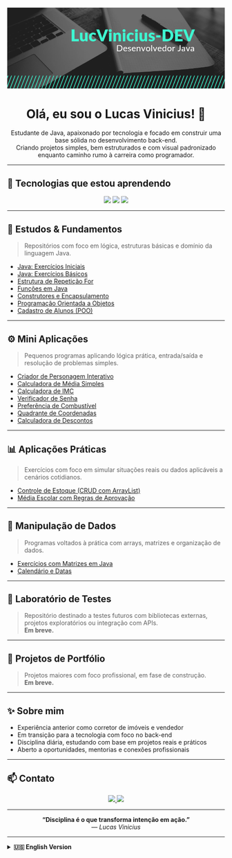 ![Banner](https://github.com/LucVinicius-DEV/LucVinicius-DEV/blob/main/banner.png)

<h1 align="center">Olá, eu sou o Lucas Vinicius! 👋</h1>

<p align="center">
  Estudante de Java, apaixonado por tecnologia e focado em construir uma base sólida no desenvolvimento back-end.<br>
  Criando projetos simples, bem estruturados e com visual padronizado enquanto caminho rumo à carreira como programador.
</p>

---

## 🚀 Tecnologias que estou aprendendo

<p align="center">
  <img src="https://img.shields.io/badge/Java-ED8B00?style=for-the-badge&logo=java&logoColor=white" />
  <img src="https://img.shields.io/badge/GitHub-181717?style=for-the-badge&logo=github&logoColor=white" />
  <img src="https://img.shields.io/badge/Git-F05032?style=for-the-badge&logo=git&logoColor=white" />
</p>

---

## 🧠 Estudos & Fundamentos

> Repositórios com foco em lógica, estruturas básicas e domínio da linguagem Java.

- [Java: Exercícios Iniciais](https://github.com/LucVinicius-DEV/java-ezercicios-iniciais)
- [Java: Exercícios Básicos](https://github.com/LucVinicius-DEV/java-exercicios-basico)
- [Estrutura de Repetição For](https://github.com/LucVinicius-DEV/estrutura-de-repeticao-for)
- [Funções em Java](https://github.com/LucVinicius-DEV/funcoes-em-java)
- [Construtores e Encapsulamento](https://github.com/LucVinicius-DEV/ConstrutoresEEncapsulamento)
- [Programação Orientada a Objetos](https://github.com/LucVinicius-DEV/programacao-orientada-a-objetos)
- [Cadastro de Alunos (POO)](https://github.com/LucVinicius-DEV/CadastroDeAlunos)

---

## ⚙️ Mini Aplicações

> Pequenos programas aplicando lógica prática, entrada/saída e resolução de problemas simples.

- [Criador de Personagem Interativo](https://github.com/LucVinicius-DEV/criador-de-personagem)
- [Calculadora de Média Simples](https://github.com/LucVinicius-DEV/CalculadoraMediaSimples)
- [Calculadora de IMC](https://github.com/LucVinicius-DEV/CalculadoraIMC)
- [Verificador de Senha](https://github.com/LucVinicius-DEV/VerificadorDeSenha)
- [Preferência de Combustível](https://github.com/LucVinicius-DEV/PreferenciaCombustivel)
- [Quadrante de Coordenadas](https://github.com/LucVinicius-DEV/Quadrante)
- [Calculadora de Descontos](https://github.com/LucVinicius-DEV/calculadora-descontos)

---

## 📊 Aplicações Práticas

> Exercícios com foco em simular situações reais ou dados aplicáveis a cenários cotidianos.

- [Controle de Estoque (CRUD com ArrayList)](https://github.com/LucVinicius-DEV/ControleDeEstoque)
- [Média Escolar com Regras de Aprovação](https://github.com/LucVinicius-DEV/media-escolar)

---

## 🧮 Manipulação de Dados

> Programas voltados à prática com arrays, matrizes e organização de dados.

- [Exercícios com Matrizes em Java](https://github.com/LucVinicius-DEV/Matrix)
- [Calendário e Datas](https://github.com/LucVinicius-DEV/date-calendar)

---

## 🧪 Laboratório de Testes

> Repositório destinado a testes futuros com bibliotecas externas, projetos exploratórios ou integração com APIs.  
**Em breve.**

---

## 💼 Projetos de Portfólio

> Projetos maiores com foco profissional, em fase de construção.  
**Em breve.**

---

## ✨ Sobre mim

- Experiência anterior como corretor de imóveis e vendedor
- Em transição para a tecnologia com foco no back-end
- Disciplina diária, estudando com base em projetos reais e práticos
- Aberto a oportunidades, mentorias e conexões profissionais

---

## 📫 Contato

<p align="center">
  <a href="https://www.linkedin.com/in/lucas-vin%C3%ADcius-05b41a35b" target="_blank">
    <img src="https://img.shields.io/badge/LinkedIn-Lucas%20Vinicius-blue?style=for-the-badge&logo=linkedin" />
  </a>
  <a href="mailto:us3.lucas@gmail.com" target="_blank">
    <img src="https://img.shields.io/badge/Email-Enviar%20mensagem-red?style=for-the-badge&logo=gmail&logoColor=white" />
  </a>
</p>

---

<p align="center">
  <strong>“Disciplina é o que transforma intenção em ação.”</strong><br>
  <em>— Lucas Vinicius</em>
</p>

---

<details>
<summary><strong>🇺🇸 English Version</strong></summary>

<h2 align="center">Hi, I'm Lucas Vinicius! 👋</h2>

<p align="center">
  Java student, passionate about technology, focused on building a strong foundation in back-end development.<br>
  Creating simple, well-structured projects with a consistent visual identity while moving forward in my programming journey.
</p>

### 🚀 Technologies I'm Learning

- Java
- Git & GitHub

### 🧠 Learning & Fundamentals

- Java initial and basic exercises
- Loops, functions, and object-oriented programming
- Simple mini applications and logic problems

### 📊 Practical Applications

- Student grade management
- Inventory control with ArrayList
- Matrix-based data handling

### ✨ About me

- Former real estate agent and salesperson
- Now fully focused on becoming a backend developer
- Studying daily with discipline and real project practice
- Open to opportunities, mentorship, and connections

</details>